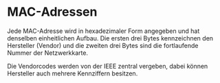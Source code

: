 # MAC-Adressen
Jede MAC-Adresse wird in hexadezimaler Form angegeben und hat denselben einheitlichen Aufbau. Die ersten drei Bytes kennzeichnen den Hersteller (Vendor) und die zweiten drei Bytes sind die fortlaufende Nummer der Netzwerkkarte.

Die Vendorcodes werden von der IEEE zentral vergeben, dabei können Hersteller auch mehrere Kennziffern besitzen.
